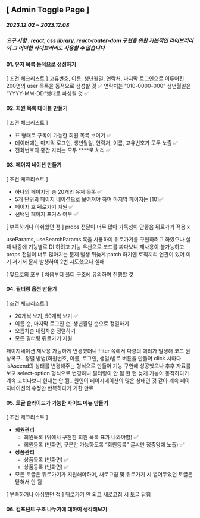 ## [ Admin Toggle Page ]

##### 2023.12.02 ~ 2023.12.08

##### 요구 사항 : react, css library, react-router-dom 구현을 위한 기본적인 라이브러리 외 그 어떠한 라이브러리도 사용할 수 없습니다

#### 01. 유저 목록 동적으로 생성하기

[ 조건 체크리스트 ]
고유번호, 이름, 생년월일, 연락처, 마지막 로그인으로 이루어진 200명의 user 목록을 동적으로 생성할 것 ✅
연락처는 “010-0000-000” 생년월일은 “YYYY-MM-DD”형태로 파싱될 것 ✅

#### 02. 회원 목록 테이블 만들기

[ 조건 체크리스트 ]

- 표 형태로 구독이 가능한 회원 목록 보이기 ✅
- 데이터에는 마지막 로그인, 생년월일, 연락처, 이름, 고유번호가 모두 노출 ✅
- 전화번호의 중간 자리는 모두 \*\*\*\*로 처리 ✅

#### 03. 페이지 네이션 만들기

[ 조건 체크리스트 ]

- 하나의 페이지당 총 20개의 유저 목록 ✅
- 5개 단위의 페이지 네이션으로 보여져야 하며 마지막 페이지는 [10]✅
- 페이지 호 뒤로가기 지원 ✅
- 선택된 페이지 포커스 여부 ✅

[ 부족하거나 아쉬웠던 점 ]
props 전달이 너무 많아 가독성이 안좋음
뒤로가기 적용 x

useParams, useSearchParams 훅을 사용하여 뒤로가기를 구현하려고 하였으나 실패
나중에 기능별로 DI 하려고 기능 우선으로 코드를 짜다보니 재사용이 불가능하고 props 전달이 너무 많아지는 문제 발생
뒤늦게 patch 하기엔 로직끼리 연관이 있어 여기 저기서 문제 발생하여 2번 시도했으나 실패

[ 앞으로의 포부 ]
처음부터 폴더 구조에 유의하며 진행할 것

#### 04. 필터링 옵션 만들기

[ 조건 체크리스트 ]

- 20개씩 보기, 50개씩 보기 ✅
- 이름 순, 마지막 로그인 순, 생년월일 순으로 정렬하기
- 오름차순 내림차순 정렬하기
- 모든 필터링 뒤로가기 지원

페이지네이션 재사용 가능하게 변경했더니 filter 쪽에서 다량의 에러가 발생해 코드 원상복구..
정렬 방법(회원번호, 이름, 로그인, 생일)별로 버튼을 만들어 click 시마다 isAscend의 상태를 변경해주는 형식으로 만들어
기능 구현에 성공했으나 추후 자료를 보고 select-option 형식으로 변경하니 필터링이 안 됨
한 턴 늦게 기능이 동작하다가 계속 고치다보니 현재는 안 됨..
원인이 페이지네이션의 많은 상태인 것 같아 계속 페이지네이션의 수정만 반복하다가 기한 만료

#### 05. 토글 슬라이드가 가능한 사이드 메뉴 만들기

[ 조건 체크리스트 ]

- **회원관리**
  - 회원목록 (위에서 구현한 회원 목록 표가 나와야함) ✅
  - 회원등록 (빈화면, 구분만 가능하도록 “회원등록” 글씨만 정중앙에 노출) ✅
- **상품관리**
  - 상품목록 (빈화면) ✅
  - 상품등록 (빈화면) ✅
- 모든 토글은 뒤로가기가 지원해야하며, 새로고침 및 뒤로가기 시 열어두었던 토글은 닫혀서 안 됨

[ 부족하거나 아쉬웠던 점 ]
뒤로가기 안 되고 새로고침 시 토글 닫힘

#### 06. 컴포넌트 구조 나누기에 대하여 생각해보기

